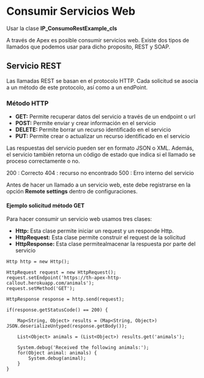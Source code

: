 # Consumir Servicios Web

Usar la clase **IP_ConsumoRestExample_cls**

A través de Apex es posible consumir servicios web. Existe dos tipos de llamados que podemos usar para dicho proposito, REST y SOAP. 

## Servicio REST

Las llamadas REST se basan en el protocolo HTTP. Cada solicitud se asocia a un método de este protocolo, así como a un endPoint.

### Método HTTP

- **GET:** Permite recuperar datos del servicio a través de un endpoint o url
- **POST:** Permite enviar y crear información en el servicio
- **DELETE:** Permite borrar un recurso identificado en el servicio
- **PUT:** Permite crear o actualizar un recurso identificado en el servicio

Las respuestas del servicio pueden ser en formato JSON o XML. Además, el servicio también retorna un código de estado que indica si el llamado se proceso correctamente
o no.

200 : Correcto
404 : recurso no encontrado
500 : Erro interno del servicio

Antes de hacer un llamado a un servicio web, este debe registrarse en la opción **Remote settings** dentro de configuraciones. 

#### Ejemplo solicitud método GET

Para hacer consumir un servicio web usamos tres clases:

- **Http:** Esta clase permite iniciar un request y un responde Http.
- **HttpRequest:** Esta clase permite construir el request de la solicitud
- **HttpResponse:** Esta clase permitealmacenar la respuesta por parte del servicio

```Apex
Http http = new Http();

HttpRequest request = new HttpRequest();
request.setEndpoint('https://th-apex-http-callout.herokuapp.com/animals');
request.setMethod('GET');

HttpResponse response = http.send(request);

if(response.getStatusCode() == 200) {

    Map<String, Object> results = (Map<String, Object>) JSON.deserializeUntyped(response.getBody());

    List<Object> animals = (List<Object>) results.get('animals');
    
    System.debug('Received the following animals:');
    for(Object animal: animals) {
        System.debug(animal);
    }
}
```
